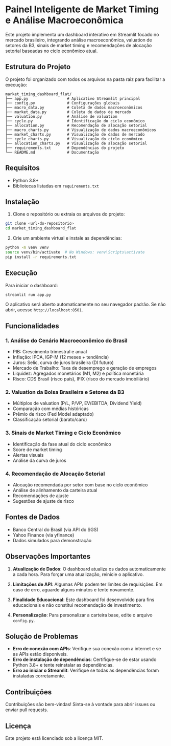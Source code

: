 # Painel Inteligente de Market Timing e Análise Macroeconômica

Este projeto implementa um dashboard interativo em Streamlit focado no mercado brasileiro, integrando análise macroeconômica, valuation de setores da B3, sinais de market timing e recomendações de alocação setorial baseadas no ciclo econômico atual.

## Estrutura do Projeto

O projeto foi organizado com todos os arquivos na pasta raiz para facilitar a execução:

```
market_timing_dashboard_flat/
├── app.py                 # Aplicativo Streamlit principal
├── config.py              # Configurações globais
├── macro_data.py          # Coleta de dados macroeconômicos
├── market_data.py         # Coleta de dados de mercado
├── valuation.py           # Análise de valuation
├── cycle.py               # Identificação do ciclo econômico
├── allocation.py          # Recomendação de alocação setorial
├── macro_charts.py        # Visualização de dados macroeconômicos
├── market_charts.py       # Visualização de dados de mercado
├── cycle_charts.py        # Visualização do ciclo econômico
├── allocation_charts.py   # Visualização de alocação setorial
├── requirements.txt       # Dependências do projeto
└── README.md              # Documentação
```

## Requisitos

- Python 3.8+
- Bibliotecas listadas em `requirements.txt`

## Instalação

1. Clone o repositório ou extraia os arquivos do projeto:

```bash
git clone <url-do-repositorio>
cd market_timing_dashboard_flat
```

2. Crie um ambiente virtual e instale as dependências:

```bash
python -m venv venv
source venv/bin/activate  # No Windows: venv\Scripts\activate
pip install -r requirements.txt
```

## Execução

Para iniciar o dashboard:

```bash
streamlit run app.py
```

O aplicativo será aberto automaticamente no seu navegador padrão. Se não abrir, acesse `http://localhost:8501`.

## Funcionalidades

### 1. Análise do Cenário Macroeconômico do Brasil

- PIB: Crescimento trimestral e anual
- Inflação: IPCA, IGP-M (12 meses + tendência)
- Juros: Selic, curva de juros brasileira (DI futuro)
- Mercado de Trabalho: Taxa de desemprego e geração de empregos
- Liquidez: Agregados monetários (M1, M2) e política monetária
- Risco: CDS Brasil (risco país), IFIX (risco do mercado imobiliário)

### 2. Valuation da Bolsa Brasileira e Setores da B3

- Múltiplos de valuation (P/L, P/VP, EV/EBITDA, Dividend Yield)
- Comparação com médias históricas
- Prêmio de risco (Fed Model adaptado)
- Classificação setorial (barato/caro)

### 3. Sinais de Market Timing e Ciclo Econômico

- Identificação da fase atual do ciclo econômico
- Score de market timing
- Alertas visuais
- Análise da curva de juros

### 4. Recomendação de Alocação Setorial

- Alocação recomendada por setor com base no ciclo econômico
- Análise de alinhamento da carteira atual
- Recomendações de ajuste
- Sugestões de ajuste de risco

## Fontes de Dados

- Banco Central do Brasil (via API do SGS)
- Yahoo Finance (via yfinance)
- Dados simulados para demonstração

## Observações Importantes

1. **Atualização de Dados**: O dashboard atualiza os dados automaticamente a cada hora. Para forçar uma atualização, reinicie o aplicativo.

2. **Limitações de API**: Algumas APIs podem ter limites de requisições. Em caso de erro, aguarde alguns minutos e tente novamente.

3. **Finalidade Educacional**: Este dashboard foi desenvolvido para fins educacionais e não constitui recomendação de investimento.

4. **Personalização**: Para personalizar a carteira base, edite o arquivo `config.py`.

## Solução de Problemas

- **Erro de conexão com APIs**: Verifique sua conexão com a internet e se as APIs estão disponíveis.
- **Erro de instalação de dependências**: Certifique-se de estar usando Python 3.8+ e tente reinstalar as dependências.
- **Erro ao iniciar o Streamlit**: Verifique se todas as dependências foram instaladas corretamente.

## Contribuições

Contribuições são bem-vindas! Sinta-se à vontade para abrir issues ou enviar pull requests.

## Licença

Este projeto está licenciado sob a licença MIT.
